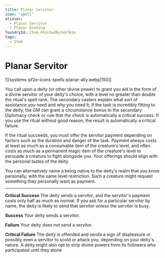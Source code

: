 ```yaml
---
title: Planar Servitor
icon: "spell"
aliases:
  - Planar Servitor
  - Planar Binding
foundryId: Item.FKzvIwdByXxk7A1m
tags:
  - Item
---
```


# Planar Servitor
![[systems-pf2e-icons-spells-planar-ally.webp|150]]

You call upon a deity (or other divine power) to grant you aid in the form of a divine servitor of your deity's choice, with a level no greater than double the ritual's spell rank. The secondary casters explain what sort of assistance you need and why you need it; if the task is incredibly fitting to the deity, the GM can grant a circumstance bonus to the secondary Diplomacy check or rule that the check is automatically a critical success. If you use the ritual without good reason, the result is automatically a critical failure.

If the ritual succeeds, you must offer the servitor payment depending on factors such as the duration and danger of the task. Payment always costs at least as much as a consumable item of the creature's level, and often costs as much as a permanent magic item of the creature's level to persuade a creature to fight alongside you. Your offerings should align with the personal tastes of the deity.

You can alternatively name a being native to the deity's realm that you know personally, with the same level restriction. Such a creature might request something they personally want as payment.

* * *

**Critical Success** The deity sends a servitor, and the servitor's payment costs only half as much as normal. If you ask for a particular servitor by name, the deity is likely to send that servitor unless the servitor is busy.

**Success** Your deity sends a servitor.

**Failure** Your deity does not send a servitor.

**Critical Failure** The deity is offended and sends a sign of displeasure or possibly even a servitor to scold or attack you, depending on your deity's nature. A deity might also opt to strip divine powers from its followers who participated until they atone
